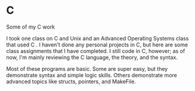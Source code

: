 # C
Some of my C work

I took one class on C and Unix and an Advanced Operating Systems class that used C . I haven't done any personal projects in C, but here are some class assignments that I have completed. I still code in C, however; as of now, I'm mainly reviewing the C language, the theory, and the syntax. 

Most of these programs are basic. Some are super easy, but they demonstrate syntax and simple logic skills. Others demonstrate more advanced topics like structs, pointers, and MakeFile.

